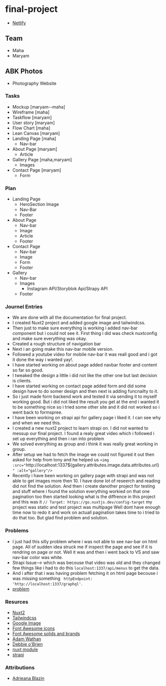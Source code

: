 # final-project

- [Netlify](https://6260d557f370ae7687fc2742--gentle-cupcake-37ad86.netlify.app/)
## Team

- Maha
- Maryam

## ABK Photos

- Photography Website

### Tasks

- Mockup [maryam--maha]
- Wireframe [maha]
- Taskflow [maryam]
- User story [maryam]
- Flow Chart [maha]
- Lean Canvas [maryam]
- Landing Page [maha]
    - Nav-bar
- About Page [maryam]
   - Article
- Gallery Page [maha,maryam]
   - Images
- Contact Page [maryam]
   - Form

### Plan

- Landing Page
  - HeroSection Image
  - Nav-Bar 
  - Footer 
- About Page
  - Nav-bar 
  - Image
  - Article
  - Footer
- Contact Page
  - Nav-bar
  - Image
  - Form 
  - Footer
- Gallery
  - Nav-bar
  - Images
    - Instagram API/Storyblok Api/Strapy API
  - Footer

### Journel Entries

- We are done with all the documentation for final project.
- I created Nuxt2 project and added google image and tailwindcss.
- Then just to make sure everything is working i added nav-bar component but i could not see it. First thing i did was check
  nuxtconfig and make sure everything was okay.
- Created a rough structure of navigation bar
- Next i an going make this nav-bar mobile version.
- Followed a youtube video for mobile nav-bar it was reall good and i got it done the way i wanted yay!.
- I have started working on about page added navbar footer and content so far so good.
- I tweaked the design a little i  did not like the other one but last decision is clients.
- I have started working on contact page added form and did some design have to do somer design and then next is adding funcnailty to it.
- So i just made form backend work and tested it via sending it to myself working good. But i did not liked the 
  result you get at the end i wanted it to be something nice so i tried some other site and it did not worked so i went back to formspree.
- I have been working on strapi api for gallery page  i liked it. I can see why and when we need this. 
- I created a new nuxt2 project to learn strapi on. I did not wanted to messup our final project. I found a realy great video which i followed
   i set up everything  and then i ran into problem 
- We solved everything as group and i think it was really great working in group.
- After setup we had to fetch the image we could not figured it out then asked for help from tony and he helped us
       `<img :src="`http://localhost:1337${gallery.attributes.image.data.attributes.url}`" :alt="gallery"/>`
- Recently i have been working on gallery page with strapi and was not able to get images more then 10. I have done lot of reseerch and 
  reading did not find the solution. And then i create danother project for testing and stuff where i found the solution everything workied on that one pagination too
  then started looking what is the diffrence in this project and this was it  `// Target: https://go.nuxtjs.dev/config-target` my project was static and test project was multipage
  Well dont have enough time now to redo it and work on actuall pagination takes time to i tried to do that too. But glad find problem and solution.

### Problems

- I just had this silly problem where i was not able to see nav-bar on html page. All of sudden idea struck me if
  inspect the page and see if it is rendring on page or not. Well it was and then i went back to VS and saw nav-bar
  color was white.
- Strapi Issue--> which was becouse that video was old and they changed few things like i had to do this `localhost:1337/api/menus`
   to get the data.
- And i after that i was having problem fetching it on html page becouse i was missing something ` httpEndpoint: 'http://localhost:1337/graphql'`.
- [problem](https://stackoverflow.com/questions/56448815/eperm-operation-not-permitted-error-when-building-nuxt-app)

### Resurces

- [Nuxt2](https://nuxtjs.org/docs/get-started/installation)
- [Tailwindcss](https://tailwindcss.com/docs/guides/nuxtjs)
- [Google Image](https://image.nuxtjs.org/getting-started/installation)
- [Font Awesome icons](https://stackoverflow.com/questions/67866467/how-to-add-font-awesome-to-vue-and-nuxt-js-project)
- [Font Awesome solids and brands](https://levelup.gitconnected.com/nuxt-js-and-fontawesome-a-simple-walk-through-78f35605d841)
- [Adam Wathan](https://www.youtube.com/watch?v=ZT5vwF6Ooig)
- [Debbie o'Brien](https://www.youtube.com/watch?v=Rj1qYm5zctE&t=2441s)
- [nuxt module](https://github.com/nuxt-community/apollo-module)
- [strapi](https://docs.strapi.io/developer-docs/latest/developer-resources/database-apis-reference/graphql-api.html#pagination-by-page)

### Attributions

- [Adrieana Blazin](https://blazinphoto.com/)
